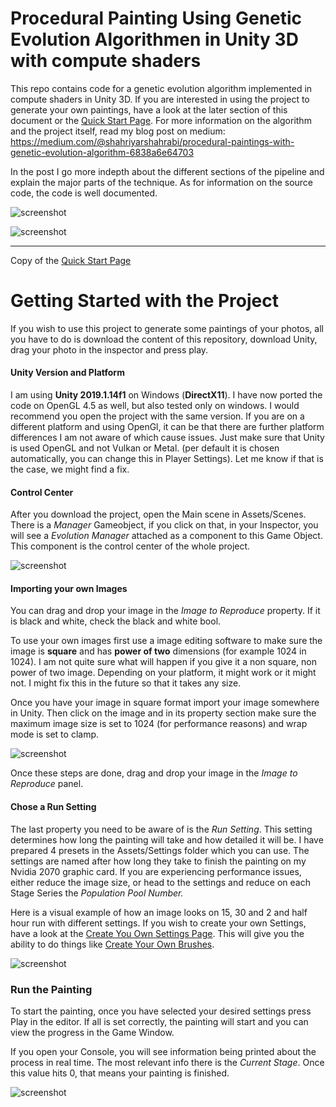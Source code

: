 Procedural Painting Using Genetic Evolution Algorithmen in Unity 3D with compute shaders
=================

This repo contains code for a genetic evolution algorithm implemented in compute shaders in Unity 3D. If you are interested in using the project to generate your own paintings, have a look at the later section of this document or the [Quick Start Page](https://github.com/IRCSS/Procedural-painting/wiki/Quick-Start). For more information on the algorithm and the project itself, read my blog post on medium: https://medium.com/@shahriyarshahrabi/procedural-paintings-with-genetic-evolution-algorithm-6838a6e64703

In the post I go more indepth about the different sections of the pipeline and explain the major parts of the technique. As for information on the source code, the code is well documented.

![screenshot](gifs/BlackAndWhiteProtrait.gif)


![screenshot](gifs/ColorGif.gif)


-----
Copy of the [Quick Start Page](https://github.com/IRCSS/Procedural-painting/wiki/Quick-Start)


# Getting Started with the Project
If you wish to use this project to generate some paintings of your photos, all you have to do is download the content of this repository, download Unity, drag your photo in the inspector and press play. 

#### Unity Version and Platform
I am using **Unity 2019.1.14f1** on Windows (**DirectX11**). I have now ported the code on OpenGL 4.5 as well, but also tested only on windows. I would recommend you open the project with the same version. If you are on a different platform and using OpenGl, it can be that there are further platform differences I am not aware of which cause issues. Just make sure that Unity is used OpenGL and not Vulkan or Metal. (per default it is chosen automatically, you can change this in Player Settings). Let me know if that is the case, we might find a fix. 

#### Control Center
After you download the project, open the Main scene in Assets/Scenes. There is a *Manager* Gameobject, if you click on that, in your Inspector, you will see a *Evolution Manager* attached as a component to this Game Object. This component is the control center of the whole project. 

![screenshot](https://github.com/IRCSS/Procedural-painting/blob/master/documentation/ControlCenter.jpg)

#### Importing your own Images
You can drag and drop your image in the *Image to Reproduce* property. If it is black and white, check the black and white bool. 

To use your own images first use a image editing software to make sure the image is **square** and has **power of two** dimensions (for example 1024 in 1024).  I am not quite sure what will happen if you give it a non square, non power of two image. Depending on your platform, it might work or it might not. I might fix this in the future so that it takes any size. 

Once you have your image in square format import your image somewhere in Unity. Then click on the image and in its property section make sure the maximum image size is set to 1024  (for performance reasons) and wrap mode is set to clamp.

![screenshot](https://github.com/IRCSS/Procedural-painting/blob/master/documentation/CostumeImageSettings.jpg)

Once these steps are done, drag and drop your image in the *Image to Reproduce* panel. 

#### Chose a Run Setting
The last property you need to be aware of is the *Run Setting*. This setting determines how long the painting will take and how detailed it will be. I have prepared 4 presets in the Assets/Settings folder which you can use. The settings are named after how long they take to finish the painting on my Nvidia 2070 graphic card. If you are experiencing performance issues, either reduce the image size, or head to the settings and reduce on each Stage Series the *Population Pool Number.*

Here is a visual example of how an image looks on 15, 30 and 2 and half hour run with different settings. If you wish to create your own Settings, have a look at the [Create You Own Settings Page](https://github.com/IRCSS/Procedural-painting/wiki/Create-Your-Own-Settings). This will give you the ability to do things like [Create Your Own Brushes](https://github.com/IRCSS/Procedural-painting/wiki/Create-Your-Own-Brushes).  
      
![screenshot](https://github.com/IRCSS/Procedural-painting/blob/master/documentation/Settings.jpg)

### Run the Painting
To start the painting, once you have selected your desired settings press Play in the editor. If all is set correctly, the painting will start and you can view the progress in the Game Window. 

If you open your Console, you will see information being printed about the process in real time. The most relevant info there is the *Current Stage*.  Once this value hits 0, that means your painting is finished. 

![screenshot](https://github.com/IRCSS/Procedural-painting/blob/master/documentation/RunTimeStatisticsAndEndOfPainting.jpg)
